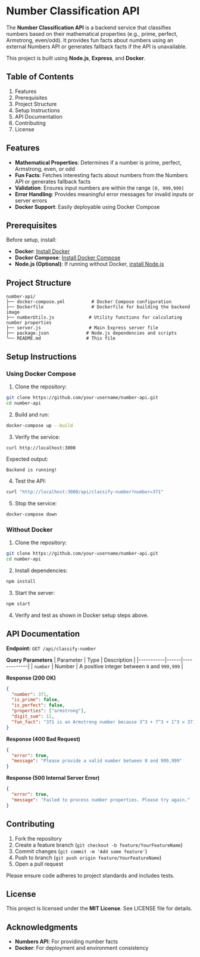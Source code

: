 # Number Classification API

The **Number Classification API** is a backend service that classifies numbers based on their mathematical properties (e.g., prime, perfect, Armstrong, even/odd). It provides fun facts about numbers using an external Numbers API or generates fallback facts if the API is unavailable.

This project is built using **Node.js**, **Express**, and **Docker**.

## Table of Contents
1. Features 
2. Prerequisites
3. Project Structure
4. Setup Instructions
5. API Documentation
6. Contributing
7. License

## Features
* **Mathematical Properties**: Determines if a number is prime, perfect, Armstrong, even, or odd
* **Fun Facts**: Fetches interesting facts about numbers from the Numbers API or generates fallback facts
* **Validation**: Ensures input numbers are within the range `[0, 999,999]`
* **Error Handling**: Provides meaningful error messages for invalid inputs or server errors
* **Docker Support**: Easily deployable using Docker Compose

## Prerequisites
Before setup, install:
* **Docker**: [Install Docker](https://docs.docker.com/get-docker/)
* **Docker Compose**: [Install Docker Compose](https://docs.docker.com/compose/install/)
* **Node.js (Optional)**: If running without Docker, [install Node.js](https://nodejs.org/)

## Project Structure
```
number-api/
├── docker-compose.yml          # Docker Compose configuration
├── Dockerfile                  # Dockerfile for building the backend image
├── numberUtils.js             # Utility functions for calculating number properties
├── server.js                  # Main Express server file
├── package.json              # Node.js dependencies and scripts
└── README.md                 # This file
```

## Setup Instructions

### Using Docker Compose
1. Clone the repository:
```bash
git clone https://github.com/your-username/number-api.git
cd number-api
```

2. Build and run:
```bash
docker-compose up --build
```

3. Verify the service:
```bash
curl http://localhost:3000
```

Expected output:
```
Backend is running!
```

4. Test the API:
```bash
curl "http://localhost:3000/api/classify-number?number=371"
```

5. Stop the service:
```bash
docker-compose down
```

### Without Docker
1. Clone the repository:
```bash
git clone https://github.com/your-username/number-api.git
cd number-api
```

2. Install dependencies:
```bash
npm install
```

3. Start the server:
```bash
npm start
```

4. Verify and test as shown in Docker setup steps above.

## API Documentation

**Endpoint:** `GET /api/classify-number`

**Query Parameters**
| Parameter | Type | Description |
|-----------|------|-------------|
| `number` | Number | A positive integer between `0` and `999,999` |

**Response (200 OK)**
```json
{
  "number": 371,
  "is_prime": false,
  "is_perfect": false,
  "properties": ["armstrong"],
  "digit_sum": 11,
  "fun_fact": "371 is an Armstrong number because 3^3 + 7^3 + 1^3 = 371"
}
```

**Response (400 Bad Request)**
```json
{
  "error": true,
  "message": "Please provide a valid number between 0 and 999,999"
}
```

**Response (500 Internal Server Error)**
```json
{
  "error": true,
  "message": "Failed to process number properties. Please try again."
}
```

## Contributing
1. Fork the repository
2. Create a feature branch (`git checkout -b feature/YourFeatureName`)
3. Commit changes (`git commit -m 'Add some feature'`)
4. Push to branch (`git push origin feature/YourFeatureName`)
5. Open a pull request

Please ensure code adheres to project standards and includes tests.

## License
This project is licensed under the **MIT License**. See LICENSE file for details.

## Acknowledgments
* **Numbers API**: For providing number facts
* **Docker**: For deployment and environment consistency